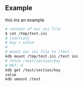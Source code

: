 ## Example ##

this ins an example

```sh
# content of our ini file
$ cat /tmp/test.ini
# [section]
# key = value
#
# mount our ini file to /test
kdb mount /tmp/test.ini /test ini
# fetch /test/section/key
# RET: 0
kdb get /test/section/key
value
kdb umount /test
```
